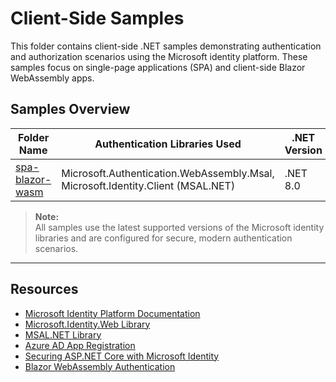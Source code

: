 # Client-Side Samples

This folder contains client-side .NET samples demonstrating authentication and authorization scenarios using the Microsoft identity platform. These samples focus on single-page applications (SPA) and client-side Blazor WebAssembly apps.

## Samples Overview

| Folder Name                                                           | Authentication Libraries Used                | .NET Version      |
|-----------------------------------------------------------------------|----------------------------------------------|-------------------|
| [spa-blazor-wasm](./spa-blazor-wasm)                                  | Microsoft.Authentication.WebAssembly.Msal, Microsoft.Identity.Client (MSAL.NET) | .NET 8.0          |

> **Note:**  
> All samples use the latest supported versions of the Microsoft identity libraries and are configured for secure, modern authentication scenarios.

---

## Resources

- [Microsoft Identity Platform Documentation](https://learn.microsoft.com/azure/active-directory/develop/)
- [Microsoft.Identity.Web Library](https://learn.microsoft.com/azure/active-directory/develop/microsoft-identity-web)
- [MSAL.NET Library](https://learn.microsoft.com/azure/active-directory/develop/msal-overview)
- [Azure AD App Registration](https://learn.microsoft.com/azure/active-directory/develop/quickstart-register-app)
- [Securing ASP.NET Core with Microsoft Identity](https://learn.microsoft.com/aspnet/core/security/authentication/identity)
- [Blazor WebAssembly Authentication](https://learn.microsoft.com/aspnet/core/blazor/security/webassembly/)